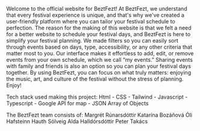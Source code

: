 Welcome to the official website for BeztFezt!
At BeztFezt, we understand that every festival experience is unique, and that's why we've created a user-friendly platform where you can tailor your festival schedule to perfection. 
The reason for the making of this website is that we felt a need for a better website to schedule your festival days, and BeztFezt is here to simplify your festival planning.
We made filters so you can easily sort through events based on days, type, accessibility, or any other criteria that matter most to you. 
Our interface makes it effortless to add, edit, or remove events from your own schedule, which we call “my events.” 
Sharing events with family and friends is also an option so you can plan your festival days together. 
By using BeztFezt, you can focus on what truly matters: enjoying the music, art, and culture of the festival without the stress of planning.
Enjoy!

Tech stack used making this project:
Html - CSS - Tailwind - Javascript - Typescript - Google API for map - JSON Array of Objects

The BeztFezt team consists of:
Margrét Rúnarsdóttir
Katarína Bozáňová
Óli Hafsteinn Hauth
Sólveig Alda Halldórsdóttir
Peter Takács
